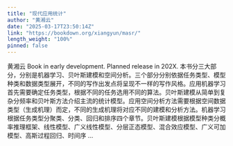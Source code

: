 ```yaml
---
title: "现代应用统计"
author: "黄湘云"
date: "2025-03-17T23:50:14Z"
link: "https://bookdown.org/xiangyun/masr/"
length_weight: "100%"
pinned: false
---
```


黄湘云 Book in early development. Planned release in 202X. 本书分三大部分，分别是机器学习、贝叶斯建模和空间分析。三个部分分别依据任务类型、模型种类和数据类型展开，不同的写作出发点将呈现不一样的写作风格。应用机器学习首先需要确定任务类型，根据不同的任务选用不同的算法。贝叶斯建模从简单到复杂分频率和贝叶斯方法介绍主流的统计模型。应用空间分析方法需要根据空间数据类型（生成机理）而定，不同的生成机理将对应不同的建模和分析方法。机器学习根据任务类型分聚类、分类、回归和排序四个章节。贝叶斯建模根据模型种类分概率推理框架、线性模型、广义线性模型、分层正态模型、混合效应模型、广义可加模型、高斯过程回归、时间序 ...
